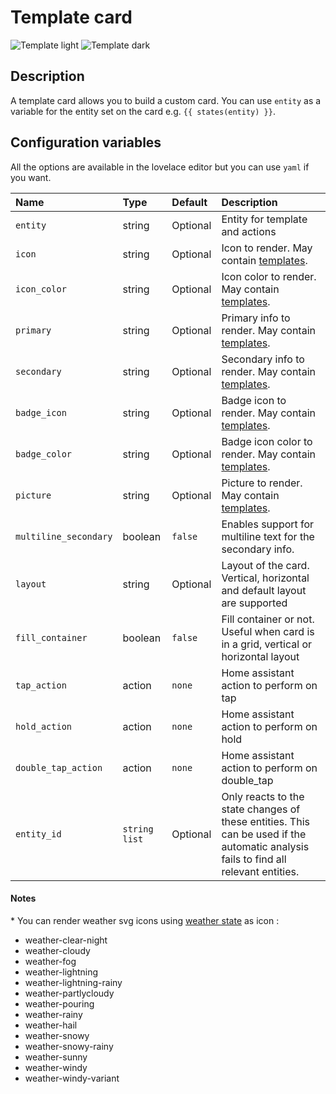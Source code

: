 # Template card

![Template light](../images/template-light.png)
![Template dark](../images/template-dark.png)

## Description

A template card allows you to build a custom card. You can use `entity` as a variable for the entity set on the card e.g. `{{ states(entity) }}`.

## Configuration variables

All the options are available in the lovelace editor but you can use `yaml` if you want.

| Name                  | Type            | Default  | Description                                                                                                                         |
| :-------------------- | :-------------- | :------- | :---------------------------------------------------------------------------------------------------------------------------------- |
| `entity`              | string          | Optional | Entity for template and actions                                                                                                     |
| `icon`                | string          | Optional | Icon to render. May contain [templates](https://www.home-assistant.io/docs/configuration/templating/).                              |
| `icon_color`          | string          | Optional | Icon color to render. May contain [templates](https://www.home-assistant.io/docs/configuration/templating/).                        |
| `primary`             | string          | Optional | Primary info to render. May contain [templates](https://www.home-assistant.io/docs/configuration/templating/).                      |
| `secondary`           | string          | Optional | Secondary info to render. May contain [templates](https://www.home-assistant.io/docs/configuration/templating/).                    |
| `badge_icon`          | string          | Optional | Badge icon to render. May contain [templates](https://www.home-assistant.io/docs/configuration/templating/).                        |
| `badge_color`         | string          | Optional | Badge icon color to render. May contain [templates](https://www.home-assistant.io/docs/configuration/templating/).                  |
| `picture`             | string          | Optional | Picture to render. May contain [templates](https://www.home-assistant.io/docs/configuration/templating/).                           |
| `multiline_secondary` | boolean         | `false`  | Enables support for multiline text for the secondary info.                                                                          |
| `layout`              | string          | Optional | Layout of the card. Vertical, horizontal and default layout are supported                                                           |
| `fill_container`      | boolean         | `false`  | Fill container or not. Useful when card is in a grid, vertical or horizontal layout                                                 |
| `tap_action`          | action          | `none`   | Home assistant action to perform on tap                                                                                             |
| `hold_action`         | action          | `none`   | Home assistant action to perform on hold                                                                                            |
| `double_tap_action`   | action          | `none`   | Home assistant action to perform on double_tap                                                                                      |
| `entity_id`           | `string` `list` | Optional | Only reacts to the state changes of these entities. This can be used if the automatic analysis fails to find all relevant entities. |

#### Notes

\* You can render weather svg icons using [weather state](https://developers.home-assistant.io/docs/core/entity/weather/#recommended-values-for-state-and-condition) as icon :

- weather-clear-night
- weather-cloudy
- weather-fog
- weather-lightning
- weather-lightning-rainy
- weather-partlycloudy
- weather-pouring
- weather-rainy
- weather-hail
- weather-snowy
- weather-snowy-rainy
- weather-sunny
- weather-windy
- weather-windy-variant
